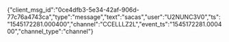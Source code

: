 {"client_msg_id":"0ce4dfb3-5e34-42af-906d-77c76a4743ca","type":"message","text":"sacas","user":"U2NUNC3V0","ts":"1545172281.000400","channel":"CCELLLZ2L","event_ts":"1545172281.000400","channel_type":"channel"}